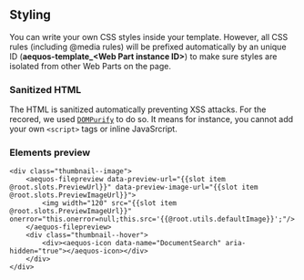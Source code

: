 ## Styling

You can write your own CSS styles inside your template. However, all CSS rules (including @media rules) will be prefixed automatically by an unique ID (**aequos-template_\<Web Part instance ID\>**) to make sure styles are isolated from other Web Parts on the page.

### Sanitized HTML

The HTML is sanitized automatically preventing XSS attacks. For the recored, we used [`DOMPurify`](https://github.com/cure53/DOMPurify) to do so. It means for instance, you cannot add your own `<script>` tags or inline JavaSrcript.


### Elements preview

```
<div class="thumbnail--image">
    <aequos-filepreview data-preview-url="{{slot item @root.slots.PreviewUrl}}" data-preview-image-url="{{slot item @root.slots.PreviewImageUrl}}">
        <img width="120" src="{{slot item @root.slots.PreviewImageUrl}}" onerror="this.onerror=null;this.src='{{@root.utils.defaultImage}}';"/> 
    </aequos-filepreview>
    <div class="thumbnail--hover">
        <div><aequos-icon data-name="DocumentSearch" aria-hidden="true"></aequos-icon></div>
    </div>
</div>


```